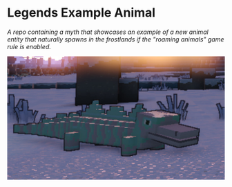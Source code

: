 # Legends Example Animal
*A repo containing a myth that showcases an example of a new animal entity that naturally spawns in the frostlands if the "roaming animals" game rule is enabled.*

![banner image](example_animal_rp/dlc_data/icon_alt.jpg)

